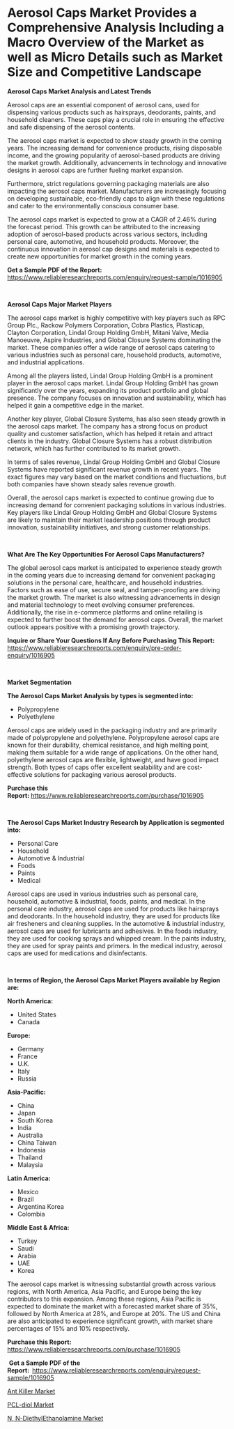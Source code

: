 <p><h1>Aerosol Caps Market Provides a Comprehensive Analysis Including a Macro Overview of the Market as well as Micro Details such as Market Size and Competitive Landscape</h1></p><p><strong>Aerosol Caps Market Analysis and Latest Trends</strong></p>
<p><p>Aerosol caps are an essential component of aerosol cans, used for dispensing various products such as hairsprays, deodorants, paints, and household cleaners. These caps play a crucial role in ensuring the effective and safe dispensing of the aerosol contents. </p><p>The aerosol caps market is expected to show steady growth in the coming years. The increasing demand for convenience products, rising disposable income, and the growing popularity of aerosol-based products are driving the market growth. Additionally, advancements in technology and innovative designs in aerosol caps are further fueling market expansion.</p><p>Furthermore, strict regulations governing packaging materials are also impacting the aerosol caps market. Manufacturers are increasingly focusing on developing sustainable, eco-friendly caps to align with these regulations and cater to the environmentally conscious consumer base.</p><p>The aerosol caps market is expected to grow at a CAGR of 2.46% during the forecast period. This growth can be attributed to the increasing adoption of aerosol-based products across various sectors, including personal care, automotive, and household products. Moreover, the continuous innovation in aerosol cap designs and materials is expected to create new opportunities for market growth in the coming years.</p></p>
<p><strong>Get a Sample PDF of the Report:&nbsp;</strong> <a href="https://www.reliableresearchreports.com/enquiry/request-sample/1016905">https://www.reliableresearchreports.com/enquiry/request-sample/1016905</a></p>
<p>&nbsp;</p>
<p><strong>Aerosol Caps Major Market Players</strong></p>
<p><p>The aerosol caps market is highly competitive with key players such as RPC Group Plc., Rackow Polymers Corporation, Cobra Plastics, Plasticap, Clayton Corporation, Lindal Group Holding GmbH, Mitani Valve, Media Manoeuvre, Aspire Industries, and Global Closure Systems dominating the market. These companies offer a wide range of aerosol caps catering to various industries such as personal care, household products, automotive, and industrial applications.</p><p>Among all the players listed, Lindal Group Holding GmbH is a prominent player in the aerosol caps market. Lindal Group Holding GmbH has grown significantly over the years, expanding its product portfolio and global presence. The company focuses on innovation and sustainability, which has helped it gain a competitive edge in the market.</p><p>Another key player, Global Closure Systems, has also seen steady growth in the aerosol caps market. The company has a strong focus on product quality and customer satisfaction, which has helped it retain and attract clients in the industry. Global Closure Systems has a robust distribution network, which has further contributed to its market growth.</p><p>In terms of sales revenue, Lindal Group Holding GmbH and Global Closure Systems have reported significant revenue growth in recent years. The exact figures may vary based on the market conditions and fluctuations, but both companies have shown steady sales revenue growth.</p><p>Overall, the aerosol caps market is expected to continue growing due to increasing demand for convenient packaging solutions in various industries. Key players like Lindal Group Holding GmbH and Global Closure Systems are likely to maintain their market leadership positions through product innovation, sustainability initiatives, and strong customer relationships.</p></p>
<p>&nbsp;</p>
<p><strong>What Are The Key Opportunities For Aerosol Caps Manufacturers?</strong></p>
<p><p>The global aerosol caps market is anticipated to experience steady growth in the coming years due to increasing demand for convenient packaging solutions in the personal care, healthcare, and household industries. Factors such as ease of use, secure seal, and tamper-proofing are driving the market growth. The market is also witnessing advancements in design and material technology to meet evolving consumer preferences. Additionally, the rise in e-commerce platforms and online retailing is expected to further boost the demand for aerosol caps. Overall, the market outlook appears positive with a promising growth trajectory.</p></p>
<p><strong>Inquire or Share Your Questions If Any Before Purchasing This Report:</strong> <a href="https://www.reliableresearchreports.com/enquiry/pre-order-enquiry/1016905">https://www.reliableresearchreports.com/enquiry/pre-order-enquiry/1016905</a></p>
<p>&nbsp;</p>
<p><strong>Market Segmentation</strong></p>
<p><strong>The Aerosol Caps Market Analysis by types is segmented into:</strong></p>
<p><ul><li>Polypropylene</li><li>Polyethylene</li></ul></p>
<p><p>Aerosol caps are widely used in the packaging industry and are primarily made of polypropylene and polyethylene. Polypropylene aerosol caps are known for their durability, chemical resistance, and high melting point, making them suitable for a wide range of applications. On the other hand, polyethylene aerosol caps are flexible, lightweight, and have good impact strength. Both types of caps offer excellent sealability and are cost-effective solutions for packaging various aerosol products.</p></p>
<p><strong>Purchase this Report:&nbsp;</strong><a href="https://www.reliableresearchreports.com/purchase/1016905">https://www.reliableresearchreports.com/purchase/1016905</a></p>
<p>&nbsp;</p>
<p><strong>The Aerosol Caps Market Industry Research by Application is segmented into:</strong></p>
<p><ul><li>Personal Care</li><li>Household</li><li>Automotive & Industrial</li><li>Foods</li><li>Paints</li><li>Medical</li></ul></p>
<p><p>Aerosol caps are used in various industries such as personal care, household, automotive & industrial, foods, paints, and medical. In the personal care industry, aerosol caps are used for products like hairsprays and deodorants. In the household industry, they are used for products like air fresheners and cleaning supplies. In the automotive & industrial industry, aerosol caps are used for lubricants and adhesives. In the foods industry, they are used for cooking sprays and whipped cream. In the paints industry, they are used for spray paints and primers. In the medical industry, aerosol caps are used for medications and disinfectants.</p></p>
<p>&nbsp;</p>
<p><strong>In terms of Region, the Aerosol Caps Market Players available by Region are:</strong></p>
<p>
    <p> <strong> North America: </strong>
        <ul>
            <li>United States</li>
            <li>Canada</li>
        </ul>
        </p> 
    <p> <strong> Europe: </strong>
        <ul>
            <li>Germany</li>
            <li>France</li>
            <li>U.K.</li>
            <li>Italy</li>
            <li>Russia</li>
        </ul>
        </p> 
    <p> <strong> Asia-Pacific: </strong>
        <ul>
            <li>China</li>
            <li>Japan</li>
            <li>South Korea</li>
            <li>India</li>
            <li>Australia</li>
            <li>China Taiwan</li>
            <li>Indonesia</li>
            <li>Thailand</li>
            <li>Malaysia</li>
        </ul>
        </p> 
    <p> <strong> Latin America: </strong>
        <ul>
            <li>Mexico</li>
            <li>Brazil</li>
            <li>Argentina Korea</li>
            <li>Colombia</li>
        </ul>
        </p> 
    <p> <strong> Middle East & Africa: </strong>
        <ul>
            <li>Turkey</li>
            <li>Saudi</li>
            <li>Arabia</li>
            <li>UAE</li>
            <li>Korea</li>
        </ul>
    </p>
    </p>
<p><p>The aerosol caps market is witnessing substantial growth across various regions, with North America, Asia Pacific, and Europe being the key contributors to this expansion. Among these regions, Asia Pacific is expected to dominate the market with a forecasted market share of 35%, followed by North America at 28%, and Europe at 20%. The US and China are also anticipated to experience significant growth, with market share percentages of 15% and 10% respectively.</p></p>
<p><strong>Purchase this Report: </strong><a href="https://www.reliableresearchreports.com/purchase/1016905">https://www.reliableresearchreports.com/purchase/1016905</a></p>
<p>&nbsp;<strong>Get a Sample PDF of the Report:&nbsp;&nbsp;</strong><a href="https://www.reliableresearchreports.com/enquiry/request-sample/1016905">https://www.reliableresearchreports.com/enquiry/request-sample/1016905</a></p>
<p><strong></strong></p>
<p><p><a href="https://view.publitas.com/reportprime-1/ant-killer-market-size-and-growth-market-segmentation-regional-and-country-breakdowns-and-market-trends-for-period-from-2023-2030/">Ant Killer Market</a></p><p><a href="https://view.publitas.com/reportprime-1/pcl-diol-market-analysis-examines-its-scope-on-growth-opportunities-and-forecasted-trends-spanning-from-2023-to-2030/">PCL-diol Market</a></p><p><a href="https://view.publitas.com/reportprime-1/n-n-diethylethanolamine-market-a-comprehensive-report-of-its-market-share-growth-trends-2023-2030/">N, N-Diethyl­Ethanolamine Market</a></p></p>
